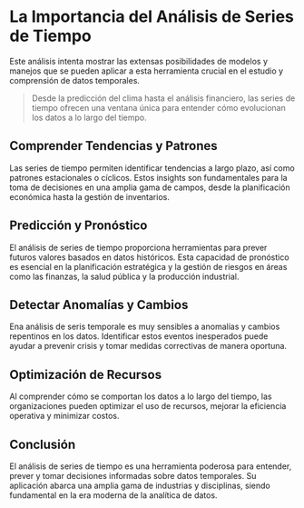 ﻿# La Importancia del Análisis de Series de Tiempo

Este análisis intenta mostrar las extensas posibilidades de modelos y manejos que se pueden aplicar a esta herramienta crucial en el estudio y comprensión de datos temporales. 

> Desde la predicción del clima hasta el análisis financiero, las series de tiempo ofrecen una ventana única para entender cómo evolucionan los datos a lo largo del tiempo.

## Comprender Tendencias y Patrones

Las series de tiempo permiten identificar tendencias a largo plazo, así como patrones estacionales o cíclicos. Estos insights son fundamentales para la toma de decisiones en una amplia gama de campos, desde la planificación económica hasta la gestión de inventarios.

## Predicción y Pronóstico

El análisis de series de tiempo proporciona herramientas para prever futuros valores basados en datos históricos. Esta capacidad de pronóstico es esencial en la planificación estratégica y la gestión de riesgos en áreas como las finanzas, la salud pública y la producción industrial.

## Detectar Anomalías y Cambios

Ena análisis de seris temporale es muy sensibles a anomalías y cambios repentinos en los datos. Identificar estos eventos inesperados puede ayudar a prevenir crisis y tomar medidas correctivas de manera oportuna.

## Optimización de Recursos

Al comprender cómo se comportan los datos a lo largo del tiempo, las organizaciones pueden optimizar el uso de recursos, mejorar la eficiencia operativa y minimizar costos.

## Conclusión

El análisis de series de tiempo es una herramienta poderosa para entender, prever y tomar decisiones informadas sobre datos temporales. Su aplicación abarca una amplia gama de industrias y disciplinas, siendo fundamental en la era moderna de la analítica de datos.

